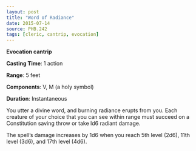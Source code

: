 ```yaml
---
layout: post
title: "Word of Radiance"
date: 2015-07-14
source: PHB.242
tags: [cleric, cantrip, evocation]
---
```


**Evocation cantrip**

**Casting Time**: 1 action

**Range**: 5 feet

**Components**: V, M (a holy symbol)

**Duration**: Instantaneous

You utter a divine word, and burning radiance erupts from you. Each creature of your choice that you can see within range must succeed on a Constitution saving
throw or take ld6 radiant damage.

The spell’s damage increases by 1d6 when you reach 5th level (2d6), 11th level (3d6), and 17th level (4d6).